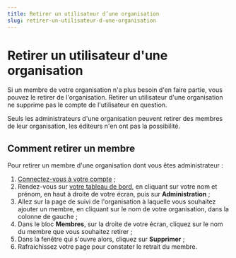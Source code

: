 ```yaml
---
title: Retirer un utilisateur d’une organisation
slug: retirer-un-utilisateur-d-une-organisation
---
```


# Retirer un utilisateur d'une organisation

Si un membre de votre organisation n'a plus besoin d'en faire partie, vous pouvez le retirer de l'organisation. Retirer un utilisateur d'une organisation ne supprime pas le compte de l'utilisateur en question.

Seuls les administrateurs d'une organisation peuvent retirer des membres de leur organisation, les éditeurs n'en ont pas la possibilité.

## Comment retirer un membre

Pour retirer un membre d'une organisation dont vous êtes administrateur :

1. [Connectez-vous à votre compte](https://www.data.gouv.fr/fr/login) ;
2. Rendez-vous sur [votre tableau de bord](https://www.data.gouv.fr/fr/admin/), en cliquant sur votre nom et prénom, en haut à droite de votre écran, puis sur **Administration** ;
3. Allez sur la page de suivi de l'organisation à laquelle vous souhaitez ajouter un membre, en cliquant sur le nom de votre organisation, dans la colonne de gauche ;
4. Dans le bloc **Membres**, sur la droite de votre écran, cliquez sur le nom du membre que vous souhaitez retirer ;
5. Dans la fenêtre qui s'ouvre alors, cliquez sur **Supprimer** ;
6. Rafraichissez votre page pour constater le retrait du membre.
